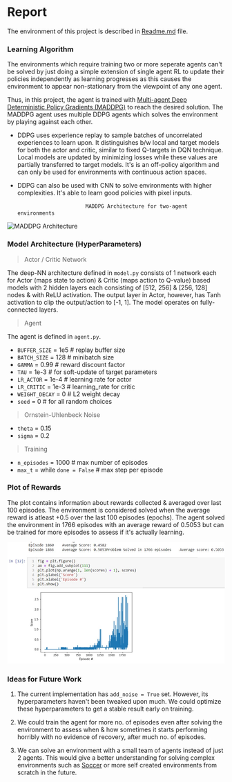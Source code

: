 # Report

The environment of this project is described in [Readme.md](https://github.com/ht0rohit/Deep-Reinforcement-Learning/blob/master/2collab-compete/README.md) file.

### Learning Algorithm 

The environments which require training two or more seperate agents can't be solved by just doing a simple extension of single agent RL to update their policies independently as learning progresses as this causes the environment to appear non-stationary from the viewpoint of any one agent.

Thus, in this project, the agent is trained with [Multi-agent Deep Deterministic Policy Gradients (MADDPG)](https://towardsdatascience.com/openais-multi-agent-deep-deterministic-policy-gradients-maddpg-9d2dad34c82) to reach the desired solution. The MADDPG agent uses multiple DDPG agents which solves the environment by playing against each other. 

* DDPG uses experience replay to sample batches of uncorrelated experiences to learn upon. It distinguishes b/w local and target models for both the actor and critic, similar to fixed Q-targets in DQN technique. Local models are updated by minimizing losses while these values are partially transferred to target models. It's is an off-policy algorithm and can only be used for environments with continuous action spaces.

* DDPG can also be used with CNN to solve environments with higher complexities. It's able to learn good policies with pixel inputs.

                            MADDPG Architecture for two-agent environments

![MADDPG Architecture](https://miro.medium.com/max/1400/1*4aPqpDYFe3ibl0JIO8AeFg.png)

### Model Architecture (HyperParameters)

> Actor / Critic Network

The deep-NN architecture defined in `model.py` consists of 1 network each for Actor (maps state to action) & Critic (maps action to Q-value) based models with 2 hidden layers each consisting of [512, 256] & [256, 128] nodes & with ReLU activation. The output layer in Actor, however, has Tanh activation to clip the output/action to [-1, 1]. The model operates on fully-connected layers.

> Agent

The agent is defined in `agent.py`.

  - `BUFFER_SIZE` = 1e5 # replay buffer size
  - `BATCH_SIZE` = 128  # minibatch size
  - `GAMMA` = 0.99      # reward discount factor
  - `TAU` = 1e-3        # for soft-update of target parameters
  - `LR_ACTOR` = 1e-4   # learning rate for actor
  - `LR_CRITIC` = 1e-3  # learning_rate for critic
  - `WEIGHT_DECAY` = 0	# L2 weight decay
  - `seed` = 0          # for all random choices

> Ornstein-Uhlenbeck Noise

  - `theta` = 0.15
  - `sigma` = 0.2
  
> Training

  - `n_episodes` = 1000                 # max number of episodes
  - `max_t` = while `done = False`      # max step per episode

### Plot of Rewards

The plot contains information about rewards collected & averaged over last 100 episodes. The environment is considered solved when the average reward is atleast +0.5 over the last 100 episodes (epochs). The agent solved the environment in 1766 episodes with an average reward of 0.5053 but can be trained for more episodes to assess if it's actually learning. 

![Plot of Rewards](https://github.com/ht0rohit/Deep-Reinforcement-Learning/blob/master/2collab-compete/Assets/rewards.jpg)

### Ideas for Future Work

1. The current implementation has `add_noise = True` set. However, its hyperparameters haven't been tweaked upon much. We could optimize these hyperparameters to get a stable result early on training.

2. We could train the agent for more no. of episodes even after solving the environment to assess when & how sometimes it starts performing horribly with no evidence of recovery, after much no. of episodes.

3. We can solve an environment with a small team of agents instead of just 2 agents. This would give a better understanding for solving complex environments such as [Soccer](https://github.com/Unity-Technologies/ml-agents/blob/master/docs/Learning-Environment-Examples.md#soccer-twos) or more self created environments from scratch in the future. 
